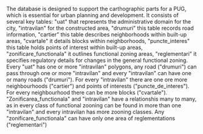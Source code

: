 The database is designed to support the carthographic parts for a PUG, which is essential for urban planning and development. It consists of several key tables: "uat" that represents the administrative domain for the city, "intravilan" for the constructed area, "drumuri" this table records road information, "cartier" this table describes neighborhoods within built-up areas, "cvartale" it details blocks within neighborhoods, "puncte_interes" this table holds points of interest within built-up areas, "zonificare_functionala" it outlines functional zoning areas, "reglementari" it specifies regulatory details for changes in the general functional zoning. Every "uat" has one or more "intravilan" polygons, any road ("drumuri") can pass through one or more "intravilan" and every "intravilan" can have one or many roads ("drumuri"). For every "intravilan" there are one ore more neighbourhoods ("cartier") and points of interests ("puncte_de_interes"). For every neighbourhood there can be more blocks ("cvartale"). "Zonificarea_functionala" and "intravilan" have a relationshis many to many, as in every class of functional zooning can be found in more than one "intravilan" and every intravilan has more zooning classes. Any "zonificare_functionala" can have only one area of reglementations ("reglementari")
